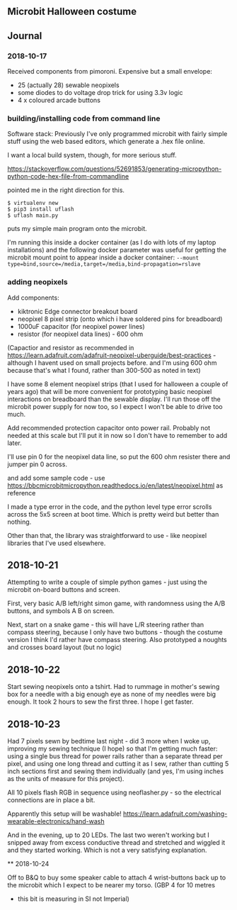 ## Microbit Halloween costume

## Journal

### 2018-10-17

Received components from pimoroni. Expensive but a small envelope:
- 25 (actually 28) sewable neopixels
- some diodes to do voltage drop trick for using 3.3v logic
- 4 x coloured arcade buttons

### building/installing code from command line

Software stack: Previously I've only programmed microbit with
fairly simple stuff using the web based editors, which generate
a .hex file online.

I want a local build system, though, for more serious stuff.

https://stackoverflow.com/questions/52691853/generating-micropython-python-code-hex-file-from-commandline

pointed me in the right direction for this.

```
$ virtualenv new
$ pip3 install uflash
$ uflash main.py
```

puts my simple main program onto the microbit.

I'm running this inside a docker container (as  I do with lots of
my laptop installations) and the following docker parameter was
useful for getting the microbit mount point to appear inside
a docker container:
`--mount type=bind,source=/media,target=/media,bind-propagation=rslave`

### adding neopixels

Add components:
- kiktronic Edge connector breakout board
- neopixel 8 pixel strip (onto which i have soldered pins for breadboard)
- 1000uF capacitor (for neopixel power lines)
- resistor (for neopixel data lines)  - 600 ohm

(Capactior and resistor as recommended in https://learn.adafruit.com/adafruit-neopixel-uberguide/best-practices - although I havent used on small
projects before. and I'm using 600 ohm because that's what I found,
rather than 300-500 as noted in text)

I have some 8 element neopixel strips (that I used for halloween a
couple of years ago) that will be more convenient for prototyping
basic neopixel interactions on breadboard than the sewable display.
I'll run those off the microbit power supply for now too, so I
expect I won't be able to drive too much.

Add recommended protection capacitor onto power rail. Probably not
needed at this scale but I'll put it in now so I don't have to
remember to add later.


I'll use pin 0 for the neopixel data line, so put the 600 ohm
resister there and jumper pin 0 across.

and add some sample code - use https://bbcmicrobitmicropython.readthedocs.io/en/latest/neopixel.html as reference

I made a type error in the code, and the python level type error
scrolls across the 5x5 screen at boot time. Which is pretty weird but better
than nothing.

Other than that, the library was straightforward to use - like
neopixel libraries that I've used elsewhere.

## 2018-10-21

Attempting to write a couple of simple python games - just using the
microbit on-board buttons and screen.

First, very basic A/B left/right simon game, with randomness using the
A/B buttons, and symbols A B on screen.


Next, start on a snake game - this will have L/R steering rather than
compass steering, because I only have two buttons - though the costume
version I think I'd rather have compass steering. Also prototyped a
noughts and crosses board layout (but no logic)


## 2018-10-22

Start sewing neopixels onto a tshirt. Had to rummage in mother's
sewing box for a needle with a big enough eye as none of my
needles were big enough. It took 2 hours to sew the first three.
I hope I get faster.

## 2018-10-23

Had 7 pixels sewn by bedtime last night - did 3 more when I woke up,
improving my sewing technique (I hope) so that I'm getting much
faster: using a single bus thread for power rails rather than
a separate thread per pixel, and using one long thread and cutting
it as I sew, rather than cutting 5 inch sections first and sewing
them individually (and yes, I'm using inches as the units of
measure for this project).

All 10 pixels flash RGB in sequence using neoflasher.py - so the
electrical connections are in place a bit.

Apparently this setup will be washable!
https://learn.adafruit.com/washing-wearable-electronics/hand-wash

And in the evening, up to 20 LEDs. The last two weren't working but
I snipped away from excess conductive thread and stretched and
wiggled it and they started working. Which is not a very
satisfying explanation.

** 2018-10-24

Off to B&Q to buy some speaker cable to attach 4 wrist-buttons back up to
the microbit which I expect to be nearer my torso. (GBP 4 for 10 metres
- this bit is measuring in SI not Imperial)

